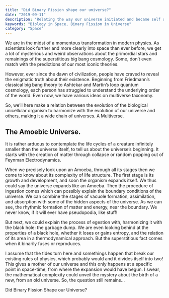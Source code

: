 ```yaml
---
title: "Did Binary Fission shape our universe?"
date: "2019-09-11"
description: "Relating the way our universe initiated and became self sustainable with my ninth grade biology class"
keywords: "Biology in Space, Binary Fission in Universe"
category: "Space"
---
```


We are in the midst of a momentous transformation in modern physics. As scientists look further and more clearly into space than ever before, we get a lot of mysterious and weird observations about the primordial stars and remainings of the superstitious big bang cosmology. Some, don’t even match with the predictions of our most iconic theories.

However, ever since the dawn of civilization, people have craved to reveal the enigmatic truth about their existence. Beginning from Friedmann’s classical big bang theory to Ashtekar and Martin’s loop quantum cosmology, each person has struggled to understand the underlying order of the world. Even now, we have various ideas on multiverse taxonomy.

So, we’ll here make a relation between the evolution of the biological unicellular organism to harmonize with the evolution of our universe and others, making it a wide chain of universes. A Multiverse.

## The Amoebic Universe.

It is rather arduous to contemplate the life cycles of a creature infinitely smaller than the universe itself, to tell us about the universe’s beginning. It starts with the creation of matter through collapse or random popping out of Feynman Electrodynamics.

When we precisely look upon an Amoeba, through all its stages then we come to know about its complexity of life structure. The first stage is its growth and development, and soon the organism expands itself. We thus could say the universe expands like an Amoeba. Then the procedure of ingestion comes which can possibly explain the boundary conditions of the universe. We can combine the stages of vacuole formation, assimilation, and absorption with some of the hidden aspects of the universe. As we can see, the rhythmic formation of matter and energy, near the boundary. We never know, if it will ever have pseudopodia, like stuff!

But next, we could explain the process of egestion with, harmonizing it with the black hole: the garbage dump. We are even looking behind at the properties of a black hole, whether it loses or gains entropy, and the relation of its area in a thermodynamical approach. But the superstitious fact comes when it binarily fuses or reproduces.

I assume that the tides turn here and somethings happen that break our existing rules of physics, which probably would and it divides itself into two! This gives a mother of our universe and this only happens at a specific point in space-time, from where the expansion would have begun. I swear, the mathematical complexity could unveil the mystery about the birth of a new, from an old universe. So, the question still remains…

Did Binary Fission Shape our Universe?
